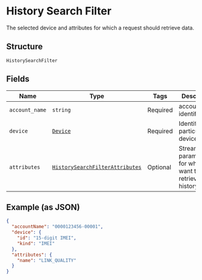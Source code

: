 
# History Search Filter

The selected device and attributes for which a request should retrieve data.

## Structure

`HistorySearchFilter`

## Fields

| Name | Type | Tags | Description |
|  --- | --- | --- | --- |
| `account_name` | `string` | Required | accountName identifier |
| `device` | [`Device`](../../doc/models/device.md) | Required | Identifies a particular IoT device. |
| `attributes` | [`HistorySearchFilterAttributes`](../../doc/models/history-search-filter-attributes.md) | Optional | Streaming RF parameters for which you want to retrieve history data. |

## Example (as JSON)

```json
{
  "accountName": "0000123456-00001",
  "device": {
    "id": "15-digit IMEI",
    "kind": "IMEI"
  },
  "attributes": {
    "name": "LINK_QUALITY"
  }
}
```

